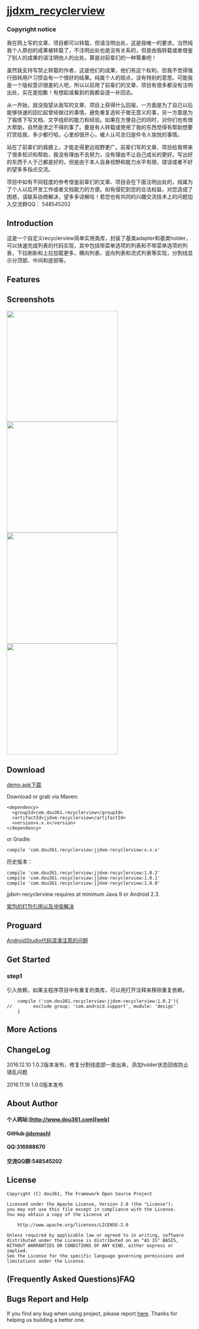 # [jjdxm_recyclerview][project] #

### Copyright notice ###

我在网上写的文章、项目都可以转载，但请注明出处，这是我唯一的要求。当然纯我个人原创的成果被转载了，不注明出处也是没有关系的，但是由我转载或者借鉴了别人的成果的请注明他人的出处，算是对前辈们的一种尊重吧！

虽然我支持写禁止转载的作者，这是他们的成果，他们有这个权利，但我不觉得强行扭转用户习惯会有一个很好的结果。纯属个人的观点，没有特别的意思。可能我是一个版权意识很差的人吧，所以以前用了前辈们的文章、项目有很多都没有注明出处，实在是抱歉！有想起或看到的我都会逐一补回去。

从一开始，就没指望从我写的文章、项目上获得什么回报，一方面是为了自己以后能够快速的回忆起曾经做过的事情，避免重复造轮子做无意义的事，另一方面是为了锻炼下写文档、文字组织的能力和经验。如果在方便自己的同时，对你们也有很大帮助，自然是求之不得的事了。要是有人转载或使用了我的东西觉得有帮助想要打赏给我，多少都行哈，心里却很开心，被人认可总归是件令人愉悦的事情。

站在了前辈们的肩膀上，才能走得更远视野更广。前辈们写的文章、项目给我带来了很多知识和帮助，我没有理由不去努力，没有理由不让自己成长的更好。写出好的东西于人于己都是好的，但是由于本人自身视野和能力水平有限，错误或者不好的望多多指点交流。

项目中如有不同程度的参考借鉴前辈们的文章、项目会在下面注明出处的，纯属为了个人以后开发工作或者文档能力的方便。如有侵犯到您的合法权益，对您造成了困惑，请联系协商解决，望多多谅解哈！若您也有共同的兴趣交流技术上的问题加入交流群QQ： 548545202

## Introduction ##

这是一个自定义recyclerview简单实用类库，封装了基类adapter和基类holder，可以快速完成列表的代码实现，其中包括带菜单选项的列表和不带菜单选项的列表，下拉刷新和上拉加载更多，横向列表、竖向列表和流式列表等实现，分割线显示分顶部、中间和底部等。

## Features ##


## Screenshots ##

<img src="https://raw.githubusercontent.com/jjdxmashl/jjdxm_recyclerview/master/screenshots/icon01.png" width="300">
<img src="https://raw.githubusercontent.com/jjdxmashl/jjdxm_recyclerview/master/screenshots/icon02.png" width="300">
<img src="https://raw.githubusercontent.com/jjdxmashl/jjdxm_recyclerview/master/screenshots/icon03.png" width="300">
<img src="https://raw.githubusercontent.com/jjdxmashl/jjdxm_recyclerview/master/screenshots/icon04.png" width="300">

## Download ##

[demo apk下载][downapk]

Download or grab via Maven:

	<dependency>
	  <groupId>com.dou361.recyclerview</groupId>
	  <artifactId>jjdxm-recyclerview</artifactId>
	  <version>x.x.x</version>
	</dependency>

or Gradle:

	compile 'com.dou361.recyclerview:jjdxm-recyclerview:x.x.x'

历史版本：

    compile 'com.dou361.recyclerview:jjdxm-recyclerview:1.0.2'
    compile 'com.dou361.recyclerview:jjdxm-recyclerview:1.0.1'
	compile 'com.dou361.recyclerview:jjdxm-recyclerview:1.0.0'

jjdxm-recyclerview requires at minimum Java 9 or Android 2.3.


[架包的打包引用以及冲突解决][jaraar]

## Proguard ##

[AndroidStudio代码混淆注意的问题][minify]

## Get Started ##

### step1 ###
引入依赖，如果主程序项目中有重复的类库，可以用打开注释来移除重复依赖。

	    compile ('com.dou361.recyclerview:jjdxm-recyclerview:1.0.2'){
	//        exclude group: 'com.android.support', module: 'design'
	    }


## More Actions ##

## ChangeLog ##

2016.12.10 1.0.2版本发布，修复分割线底部一直出来，添加holder状态回收防止错乱问题

2016.11.16 1.0.0版本发布

## About Author ##

#### 个人网站:[http://www.dou361.com][web] ####
#### GitHub:[jjdxmashl][github] ####
#### QQ:316988670 ####
#### 交流QQ群:548545202 ####


## License ##

    Copyright (C) dou361, The Framework Open Source Project
    
    Licensed under the Apache License, Version 2.0 (the "License");
    you may not use this file except in compliance with the License.
    You may obtain a copy of the License at
    
     	http://www.apache.org/licenses/LICENSE-2.0
    
    Unless required by applicable law or agreed to in writing, software
    distributed under the License is distributed on an "AS IS" BASIS,
    WITHOUT WARRANTIES OR CONDITIONS OF ANY KIND, either express or implied.
    See the License for the specific language governing permissions and
    limitations under the License.

## (Frequently Asked Questions)FAQ ##
## Bugs Report and Help ##

If you find any bug when using project, please report [here][issues]. Thanks for helping us building a better one.




[web]:http://www.dou361.com
[github]:https://github.com/jjdxmashl/
[project]:https://github.com/jjdxmashl/jjdxm_recyclerview/
[issues]:https://github.com/jjdxmashl/jjdxm_recyclerview/issues/new
[downapk]:https://raw.githubusercontent.com/jjdxmashl/jjdxm_recyclerview/master/apk/app-debug.apk
[lastaar]:https://raw.githubusercontent.com/jjdxmashl/jjdxm_recyclerview/master/release/jjdxm-recyclerview-1.0.0.aar
[lastjar]:https://raw.githubusercontent.com/jjdxmashl/jjdxm_recyclerview/master/release/jjdxm-recyclerview-1.0.0.jar
[icon01]:https://raw.githubusercontent.com/jjdxmashl/jjdxm_recyclerview/master/screenshots/icon01.png
[icon02]:https://raw.githubusercontent.com/jjdxmashl/jjdxm_recyclerview/master/screenshots/icon02.png
[jaraar]:https://github.com/jjdxmashl/jjdxm_ecodingprocess/blob/master/架包的打包引用以及冲突解决.md
[minify]:https://github.com/jjdxmashl/jjdxm_ecodingprocess/blob/master/AndroidStudio代码混淆注意的问题.md